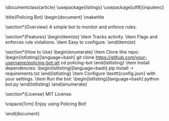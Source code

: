\documentclass{article}
\usepackage{listings}
\usepackage[utf8]{inputenc}

\title{Policing Bot}
\begin{document}
\maketitle

\section*{Overview}
A simple bot to monitor and enforce rules.

\section*{Features}
\begin{itemize}
\item Tracks activity.
\item Flags and enforces rule violations.
\item Easy to configure.
\end{itemize}

\section*{How to Use}
\begin{enumerate}
\item Clone this repo:
\begin{lstlisting}[language=bash]
git clone https://github.com/your-username/policing-bot.git
cd policing-bot
\end{lstlisting}
\item Install dependencies:
\begin{lstlisting}[language=bash]
pip install -r requirements.txt
\end{lstlisting}
\item Configure \texttt{config.json} with your settings.
\item Run the bot:
\begin{lstlisting}[language=bash]
python bot.py
\end{lstlisting}
\end{enumerate}

\section*{License}
MIT License.

\vspace{1cm}
Enjoy using Policing Bot!

\end{document}

